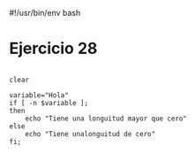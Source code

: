 #!/usr/bin/env bash
# Ejercicio 28
<pre>
<code>
clear

variable="Hola"
if [ -n $variable ];
then
	echo "Tiene una longuitud mayor que cero"
else
	echo "Tiene unalonguitud de cero"
fi;
</pre>
</code>
